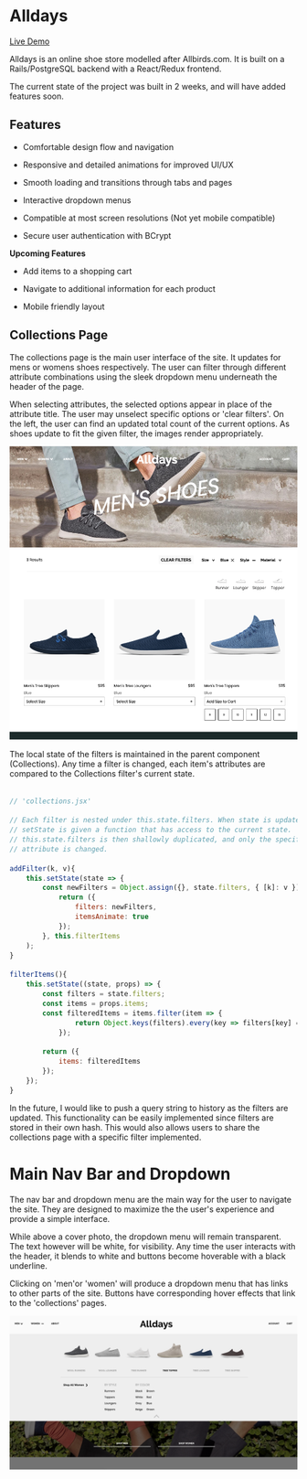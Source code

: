 # Alldays

[Live Demo](http://alldays.herokuapp.com/#/)

Alldays is an online shoe store modelled after Allbirds.com. It is built on a Rails/PostgreSQL backend with a React/Redux frontend. 

The current state of the project was built in 2 weeks, and will have added features soon.

## Features

* Comfortable design flow and navigation

* Responsive and detailed animations for improved UI/UX

* Smooth loading and transitions through tabs and pages

* Interactive dropdown menus

* Compatible at most screen resolutions (Not yet mobile compatible)

* Secure user authentication with BCrypt

**Upcoming Features**

* Add items to a shopping cart

* Navigate to additional information for each product

* Mobile friendly layout

## Collections Page

The collections page is the main user interface of the site. It updates for mens or womens shoes respectively. The user can filter through different attribute combinations using the sleek dropdown menu underneath the header of the page. 

When selecting attributes, the selected options appear in place of the attribute title. The user may unselect specific options or 'clear filters'. On the left, the user can find an updated total count of the current options. As shoes update to fit the given filter, the images render appropriately.

![Image of collections page](https://github.com/pb-nowa/All-Days/blob/master/app/assets/images/screenshots/collections_mens_filtered.png)

The local state of the filters is maintained in the parent component (Collections). Any time a filter is changed, each item's attributes are compared to the Collections filter's current state.

```javascript

// 'collections.jsx'

// Each filter is nested under this.state.filters. When state is updated,
// setState is given a function that has access to the current state. 
// this.state.filters is then shallowly duplicated, and only the specific 
// attribute is changed. 

addFilter(k, v){
    this.setState(state => {
        const newFilters = Object.assign({}, state.filters, { [k]: v });
            return ({ 
                filters: newFilters,
                itemsAnimate: true
            });
        }, this.filterItems
    );
}

filterItems(){
    this.setState((state, props) => {
        const filters = state.filters;
        const items = props.items;
        const filteredItems = items.filter(item => {
                return Object.keys(filters).every(key => filters[key] === item[key]);
            });
            
        return ({
            items: filteredItems
        });
    });
}

```

In the future, I would like to push a query string to history as the filters are updated. This functionality can be easily implemented since filters are stored in their own hash. This would also allows users to share the collections page with a specific filter implemented. 

# Main Nav Bar and Dropdown

The nav bar and dropdown menu are the main way for the user to navigate the site. They are designed to maximize the the user's experience and provide a simple interface. 

While above a cover photo, the dropdown menu will remain transparent. The text however will be white, for visibility. Any time the user interacts with the header, it blends to white and buttons become hoverable with a black underline. 

Clicking on 'men'or 'women' will produce a dropdown menu that has links to other parts of the site. Buttons have corresponding hover effects that link to the 'collections' pages.

![Image of Dropdown Menu](https://github.com/pb-nowa/All-Days/blob/master/app/assets/images/screenshots/dropdown_home_active.png)


